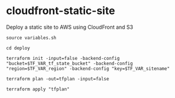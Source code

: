 # cloudfront-static-site
Deploy a static site to AWS using CloudFront and S3

```
source variables.sh
```

```
cd deploy
```

```
terraform init -input=false -backend-config "bucket=$TF_VAR_tf_state_bucket" -backend-config "region=$TF_VAR_region" -backend-config "key=$TF_VAR_sitename"
```

```
terraform plan -out=tfplan -input=false
```

```
terraform apply "tfplan"
```